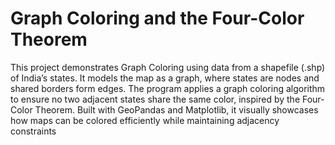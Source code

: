 # Graph Coloring and the Four-Color Theorem
 This project demonstrates Graph Coloring using data from a shapefile (.shp) of India’s states. It models the map as a graph, where states are nodes and shared borders form edges. The program applies a graph coloring algorithm to ensure no two adjacent states share the same color, inspired by the Four-Color Theorem. Built with GeoPandas and Matplotlib, it visually showcases how maps can be colored efficiently while maintaining adjacency constraints
 
